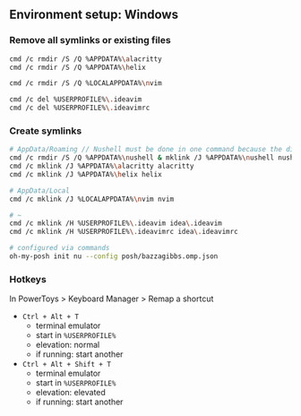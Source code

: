 ## Environment setup: Windows


### Remove all symlinks or existing files

```bash
cmd /c rmdir /S /Q %APPDATA%\alacritty
cmd /c rmdir /S /Q %APPDATA%\helix

cmd /c rmdir /S /Q %LOCALAPPDATA%\nvim

cmd /c del %USERPROFILE%\.ideavim
cmd /c del %USERPROFILE%\.ideavimrc
```

### Create symlinks

```bash
# AppData/Roaming // Nushell must be done in one command because the directory is auto created upon cmd exit
cmd /c rmdir /S /Q %APPDATA%\nushell & mklink /J %APPDATA%\nushell nushell
cmd /c mklink /J %APPDATA%\alacritty alacritty
cmd /c mklink /J %APPDATA%\helix helix

# AppData/Local
cmd /c mklink /J %LOCALAPPDATA%\nvim nvim

# ~
cmd /c mklink /H %USERPROFILE%\.ideavim idea\.ideavim
cmd /c mklink /H %USERPROFILE%\.ideavimrc idea\.ideavimrc

# configured via commands
oh-my-posh init nu --config posh/bazzagibbs.omp.json
```

### Hotkeys

In PowerToys > Keyboard Manager > Remap a shortcut

* `Ctrl + Alt + T`
    * terminal emulator
    * start in `%USERPROFILE%`
    * elevation: normal
    * if running: start another
* `Ctrl + Alt + Shift + T`
    * terminal emulator
    * start in `%USERPROFILE%`
    * elevation: elevated
    * if running: start another

